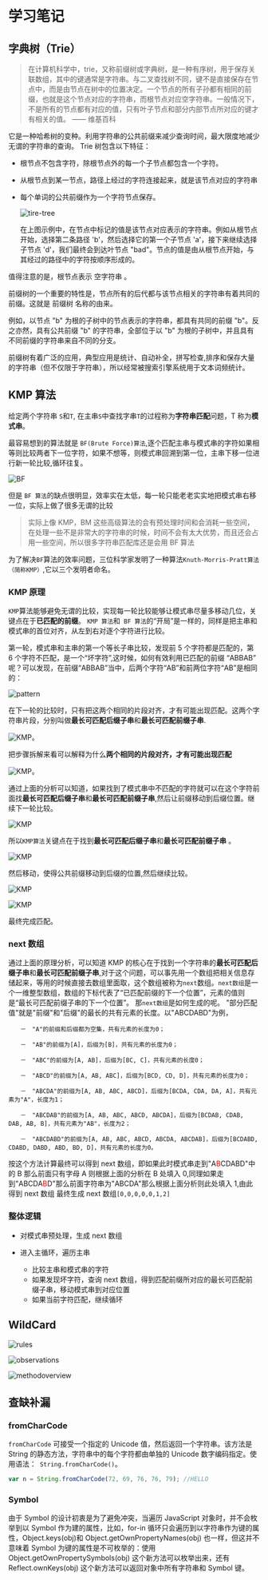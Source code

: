 <!--
 * @Author: songyzh
 * @Date: 2020-12-21 15:35:43
 * @LastEditors: songyzh
 * @LastEditTime: 2021-01-14 17:20:05
-->

# 学习笔记

## 字典树（Trie）

> 在计算机科学中，trie，又称前缀树或字典树，是一种有序树，用于保存关联数组，其中的键通常是字符串。与二叉查找树不同，键不是直接保存在节点中，而是由节点在树中的位置决定。一个节点的所有子孙都有相同的前缀，也就是这个节点对应的字符串，而根节点对应空字符串。一般情况下，不是所有的节点都有对应的值，只有叶子节点和部分内部节点所对应的键才有相关的值。 —— 维基百科

它是一种哈希树的变种。利用字符串的公共前缀来减少查询时间，最大限度地减少无谓的字符串的查询。
Trie 树包含以下特征：

- 根节点不包含字符，除根节点外的每一个子节点都包含一个字符。
- 从根节点到某一节点，路径上经过的字符连接起来，就是该节点对应的字符串
- 每个单词的公共前缀作为一个字符节点保存。

  ![tire-tree](./assets/trie-tree.png)

  在上图示例中，在节点中标记的值是该节点对应表示的字符串。例如从根节点开始，选择第二条路径 'b'，然后选择它的第一个子节点 'a'，接下来继续选择子节点 'd'，我们最终会到达叶节点 "bad"。节点的值是由从根节点开始，与其经过的路径中的字符按顺序形成的。

值得注意的是，根节点表示 空字符串 。

前缀树的一个重要的特性是，节点所有的后代都与该节点相关的字符串有着共同的前缀。这就是 前缀树 名称的由来。

例如，以节点 "b" 为根的子树中的节点表示的字符串，都具有共同的前缀 "b"。反之亦然，具有公共前缀 "b" 的字符串，全部位于以 "b" 为根的子树中，并且具有不同前缀的字符串来自不同的分支。

前缀树有着广泛的应用，典型应用是统计、自动补全，拼写检查,排序和保存大量的字符串（但不仅限于字符串），所以经常被搜索引擎系统用于文本词频统计。

## KMP 算法

给定两个字符串 `S`和`T`, 在主串`S`中查找字串`T`的过程称为**字符串匹配**问题，T 称为**模式串**。

最容易想到的算法就是 `BF(Brute Force)算法`,逐个匹配主串与模式串的字符如果相等则比较两者下一位字符，如果不想等，则模式串回溯到第一位，主串下移一位进行新一轮比较,循环往复。

![BF](./assets/bf.gif)

但是 `BF 算法`的缺点很明显，效率实在太低，每一轮只能老老实实地把模式串右移一位，实际上做了很多无谓的比较

> 实际上像 KMP，BM 这些高级算法的会有预处理时间和会消耗一些空间，在处理一些不是非常大的字符串的时候，时间不会有太大优势，而且还会占用一些空间，所以很多字符串匹配库还是会用 BF 算法

为了解决`BF`算法的效率问题，三位科学家发明了一种算法`Knuth-Morris-Pratt算法（简称KMP）`,它以三个发明者命名。

### KMP 原理

`KMP`算法能够避免无谓的比较，实现每一轮比较能够让模式串尽量多移动几位，关键点在于**已匹配的前缀**。
`KMP 算法`和` BF 算法`的“开局”是一样的，同样是把主串和模式串的首位对齐，从左到右对逐个字符进行比较。

第一轮，模式串和主串的第一个等长子串比较，发现前 5 个字符都是匹配的，第 6 个字符不匹配，是一个“坏字符”,这时候，如何有效利用已匹配的前缀 “ABBAB” 呢？可以发现，在前缀“ABBAB”当中，后两个字符“AB”和前两位字符“AB”是相同的：

![pattern](./assets/pattern.jpeg)

在下一轮的比较时，只有把这两个相同的片段对齐，才有可能出现匹配。这两个字符串片段，分别叫做**最长可匹配后缀子串**和**最长可匹配前缀子串**.

![KMP](./assets/kmp.gif)。

把步骤拆解来看可以解释为什么**两个相同的片段对齐，才有可能出现匹配**

![KMP](./assets/kmp1.gif)。

通过上面的分析可以知道，如果找到了模式串中不匹配的字符就可以在这个字符前面找**最长可匹配后缀子串**和**最长可匹配前缀子串**,然后让前缀移动到后缀位置。继续下一轮比较。

![KMP](./assets/kmp2.gif)

所以`KMP算法`关键点在于找到**最长可匹配后缀子串**和**最长可匹配前缀子串** 。

![KMP](./assets/kmp3.gif)

然后移动，使得公共前缀移动到后缀的位置,然后继续比较。

![KMP](./assets/kmp4.gif)

![KMP](./assets/kmp5.gif)

最终完成匹配。

### next 数组

通过上面的原理分析，可以知道 KMP 的核心在于找到一个字符串的**最长可匹配后缀子串**和**最长可匹配前缀子串**,对于这个问题，可以事先用一个数组把相关信息存储起来，等用的时候直接去数组里面取，这个数组被称为`next`数组。`next数组`是一个一维整型数组，数组的下标代表了“已匹配前缀的下一个位置”，元素的值则是“最长可匹配前缀子串的下一个位置”。 那`next数组`是如何生成的呢。
"部分匹配值"就是"前缀"和"后缀"的最长的共有元素的长度。以"ABCDABD"为例，

```
　　－　"A"的前缀和后缀都为空集，共有元素的长度为0；

　　－　"AB"的前缀为[A]，后缀为[B]，共有元素的长度为0；

　　－　"ABC"的前缀为[A, AB]，后缀为[BC, C]，共有元素的长度0；

　　－　"ABCD"的前缀为[A, AB, ABC]，后缀为[BCD, CD, D]，共有元素的长度为0；

　　－　"ABCDA"的前缀为[A, AB, ABC, ABCD]，后缀为[BCDA, CDA, DA, A]，共有元素为"A"，长度为1；

　　－　"ABCDAB"的前缀为[A, AB, ABC, ABCD, ABCDA]，后缀为[BCDAB, CDAB, DAB, AB, B]，共有元素为"AB"，长度为2；

　　－　"ABCDABD"的前缀为[A, AB, ABC, ABCD, ABCDA, ABCDAB]，后缀为[BCDABD, CDABD, DABD, ABD, BD, D]，共有元素的长度为0。
```

按这个方法计算最终可以得到 next 数组，即如果此时模式串走到"A<span style="color:red">B</span>CDABD"中的 B 那么前面只有字母 A 则根据上面的分析在 B 处填入 0,同理如果走到"ABCDA<span style="color:red">B</span>D"那么前面字符串为"ABCDA"那么根据上面分析则此处填入 1,由此得到 next 数组
最终生成 next 数组`[0,0,0,0,0,1,2]`

### 整体逻辑

- 对模式串预处理，生成 next 数组

- 进入主循环，遍历主串
  - 比较主串和模式串的字符
  - 如果发现坏字符，查询 next 数组，得到匹配前缀所对应的最长可匹配前缀子串，移动模式串到对应位置
  - 如果当前字符匹配，继续循环

## WildCard

![rules](./assets/rules.png)

![observations](./assets/observations.png)

![methodoverview](./assets/methodoverview.png)

## 查缺补漏

### fromCharCode

`fromCharCode` 可接受一个指定的 Unicode 值，然后返回一个字符串。该方法是 String 的静态方法，字符串中的每个字符都由单独的 Unicode 数字编码指定。使用语法：` String.fromCharCode()`。

```javascript
var n = String.fromCharCode(72, 69, 76, 76, 79); //HELLO
```

### Symbol

由于 Symbol 的设计初衷是为了避免冲突，当遍历 JavaScript 对象时，并不会枚举到以 Symbol 作为建的属性，比如，for-in 循环只会遍历到以字符串作为键的属性，Object.keys(obj)和 Object.getOwnPropertyNames(obj) 也一样，但这并不意味着 Symbol 为键的属性是不可枚举的：使用 Object.getOwnPropertySymbols(obj) 这个新方法可以枚举出来，还有 Reflect.ownKeys(obj) 这个新方法可以返回对象中所有字符串和 Symbol 键。
